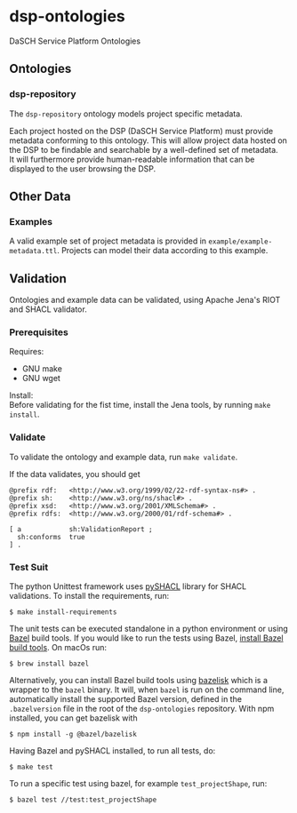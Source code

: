 # dsp-ontologies
DaSCH Service Platform Ontologies

## Ontologies

### dsp-repository

The `dsp-repository` ontology models project specific metadata.

Each project hosted on the DSP (DaSCH Service Platform) must provide metadata conforming to this ontology.
This will allow project data hosted on the DSP to be findable and searchable by a well-defined set of metadata.  
It will furthermore provide human-readable information that can be displayed to the user browsing the DSP.


## Other Data

### Examples

A valid example set of project metadata is provided in `example/example-metadata.ttl`.
Projects can model their data according to this example.

## Validation

Ontologies and example data can be validated, using Apache Jena's RIOT and SHACL validator.

### Prerequisites

Requires:
- GNU make
- GNU wget

Install:  
Before validating for the fist time, install the Jena tools, by running `make install`.

### Validate

To validate the ontology and example data, run `make validate`.

If the data validates, you should get
```shell
@prefix rdf:   <http://www.w3.org/1999/02/22-rdf-syntax-ns#> .
@prefix sh:    <http://www.w3.org/ns/shacl#> .
@prefix xsd:   <http://www.w3.org/2001/XMLSchema#> .
@prefix rdfs:  <http://www.w3.org/2000/01/rdf-schema#> .

[ a            sh:ValidationReport ;
  sh:conforms  true
] .
```

### Test Suit

The python Unittest framework uses [pySHACL](https://github.com/RDFLib/pySHACL) library for SHACL validations. 
To install the requirements, run:

```
$ make install-requirements
```

The unit tests can be executed standalone in a python environment or using [Bazel](https://bazel.build/) build tools. 
If you would like to run the tests using Bazel, [install Bazel build tools](https://docs.bazel.build/versions/master/install.html). On macOs run:

```
$ brew install bazel
```

Alternatively, you can install Bazel build tools using 
[bazelisk](https://github.com/bazelbuild/bazelisk) which is
a wrapper to the `bazel` binary. It will, when `bazel` is run on the command line,
automatically install the supported Bazel version, defined in the `.bazelversion`
file in the root of the `dsp-ontologies` repository. With npm installed, you can get bazelisk with
 
```
$ npm install -g @bazel/bazelisk
```
 
Having Bazel and pySHACL installed, to run all tests, do:

```
$ make test
```

To run a specific test using bazel, for example `test_projectShape`, run:

```
$ bazel test //test:test_projectShape
```

